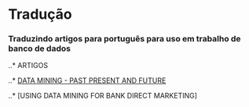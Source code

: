 # Tradução

### Traduzindo artigos para português para uso em trabalho de banco de dados

..* ARTIGOS

..* [DATA MINING - PAST PRESENT AND FUTURE]

..* [USING DATA MINING FOR BANK DIRECT MARKETING]

[//]:[plugins/googleanalytics/README.md][PlGa]


[Data mining - past present and future]: https://github.com/hemilioaraujo/traducaoTrabalho/blob/master/Data%20mining%20-%20past%20present%20and%20future.md
